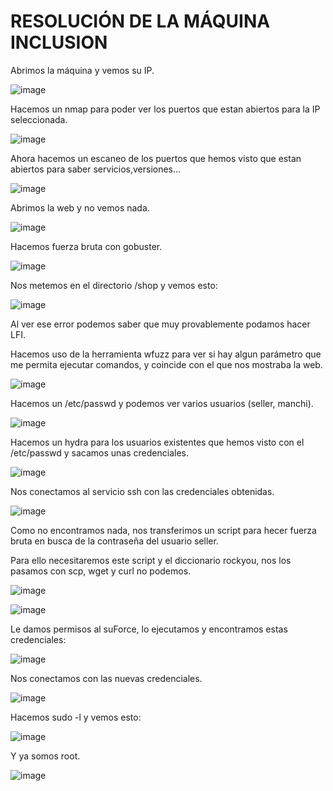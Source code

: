 # RESOLUCIÓN DE LA MÁQUINA INCLUSION

Abrimos la máquina y vemos su IP.

![image](https://github.com/user-attachments/assets/4ca0cddd-0f50-4b75-ad47-ee0c8d080433)

Hacemos un nmap para poder ver los puertos que estan abiertos para la IP seleccionada.

![image](https://github.com/user-attachments/assets/f2205e91-6509-412c-a6f5-e671ac15daf6)

Ahora hacemos un escaneo de los puertos que hemos visto que estan abiertos para saber servicios,versiones...

![image](https://github.com/user-attachments/assets/269508f8-4051-441f-aa8a-26d4e776fd43)

Abrimos la web y no vemos nada.

![image](https://github.com/user-attachments/assets/9766e3f3-5212-4b9f-8ccc-27c2b3473ae3)

Hacemos fuerza bruta con gobuster.

![image](https://github.com/user-attachments/assets/f30187b9-aabf-43ed-b32c-4a78f2cdedec)

Nos metemos en el directorio /shop y vemos esto: 

![image](https://github.com/user-attachments/assets/679860d8-78e2-4319-b365-6c5079bbc27c)

Al ver ese error podemos saber que muy provablemente podamos hacer LFI.

Hacemos uso de la herramienta wfuzz para ver si hay algun parámetro que me permita ejecutar comandos, y coincide con el que nos mostraba la web.

![image](https://github.com/user-attachments/assets/ae05bfdb-26eb-40f4-a41a-fe9bfac593e4)

Hacemos un /etc/passwd y podemos ver varios usuarios (seller, manchi).

![image](https://github.com/user-attachments/assets/de721765-1252-4a8e-a318-7070a4b998d1)

Hacemos un hydra para los usuarios existentes que hemos visto con el /etc/passwd y sacamos unas credenciales.

![image](https://github.com/user-attachments/assets/bae6e667-6157-4ca4-97e7-9aaf145e62d8)

Nos conectamos al servicio ssh con las credenciales obtenidas.

![image](https://github.com/user-attachments/assets/5ed2c6ed-3cca-4eeb-84c0-b851fb62d4af)

Como no encontramos nada, nos transferimos un script para hecer fuerza bruta en busca de la contraseña del usuario seller.

Para ello necesitaremos este script y el diccionario rockyou, nos los pasamos con scp, wget y curl no podemos.

![image](https://github.com/user-attachments/assets/1bbd5e0c-c271-42ad-a2b9-e36d587b1422)

![image](https://github.com/user-attachments/assets/fda2ff2a-ee25-478f-8b0d-63f8808d061f)

Le damos permisos al suForce, lo ejecutamos y encontramos estas credenciales:

![image](https://github.com/user-attachments/assets/28350db5-3315-4b8d-a661-3f85bb5305f4)

Nos conectamos con las nuevas credenciales.

![image](https://github.com/user-attachments/assets/284157ab-6960-43ea-948a-c571463fb5a9)

Hacemos sudo -l y vemos esto: 

![image](https://github.com/user-attachments/assets/8d2c170f-b309-4f1b-9e19-c9dd6cea69df)

Y ya somos root.

![image](https://github.com/user-attachments/assets/44c2ef7f-ead6-4f26-9d75-7acad5bba16b)
